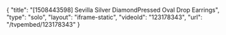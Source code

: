 {
    "title": "[1508443598] Sevilla Silver DiamondPressed Oval Drop Earrings",
    "type": "solo",
    "layout": "iframe-static",
    "videoId": "123178343",
    "url": "\/tvpembed\/123178343"
}